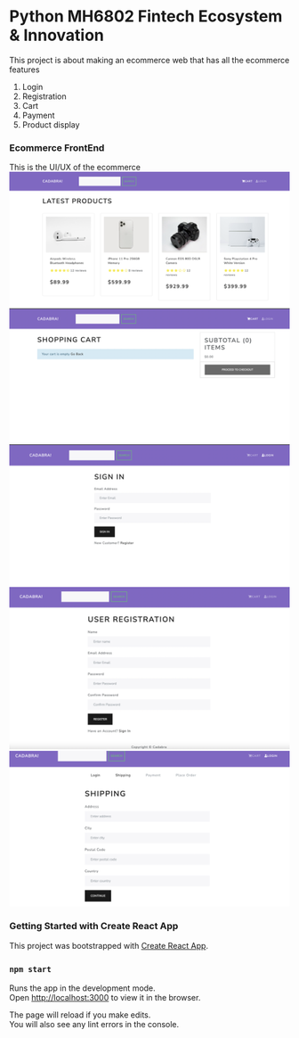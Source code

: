 # Python MH6802 Fintech Ecosystem & Innovation
This project is about making an ecommerce web that has all the ecommerce features
1. Login
2. Registration
3. Cart
4. Payment
5. Product display

### Ecommerce FrontEnd
This is the UI/UX of the ecommerce
![Frontend1](./resources/images/frontend1.png)
![Frontend2](./resources/images/frontend2.png)
![Frontend3](./resources/images/frontend3.png)
![Frontend4](./resources/images/frontend6.png)
![Frontend5](./resources/images/frontend5.png)

### Getting Started with Create React App

This project was bootstrapped with [Create React App](https://github.com/facebook/create-react-app).

### `npm start`

Runs the app in the development mode.\
Open [http://localhost:3000](http://localhost:3000) to view it in the browser.

The page will reload if you make edits.\
You will also see any lint errors in the console.